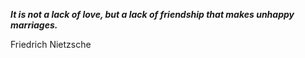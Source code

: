 _**It is not a lack of love, but a lack of friendship that makes unhappy marriages.**_

Friedrich Nietzsche